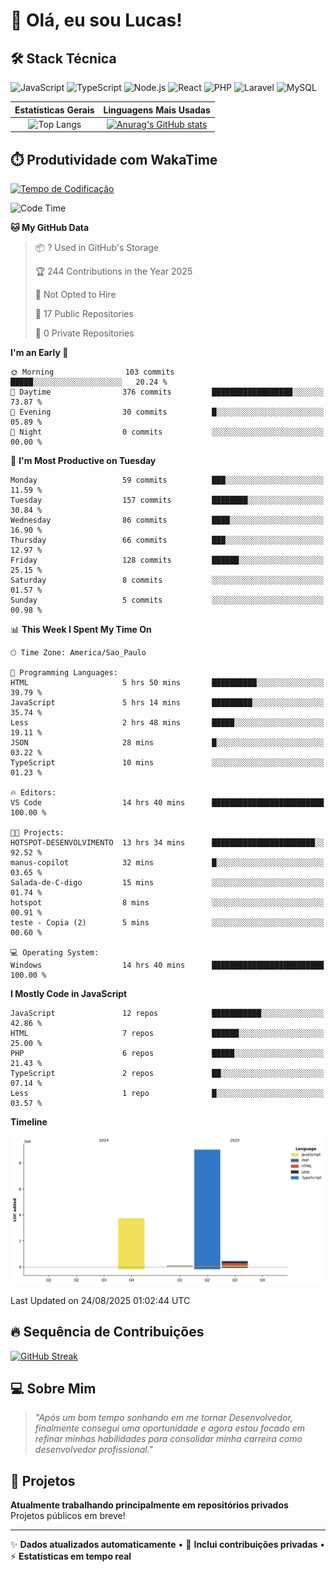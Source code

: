 # 👋 Olá, eu sou Lucas!

## 🛠️ Stack Técnica
![JavaScript](https://img.shields.io/badge/JavaScript-F7DF1E?style=flat&logo=javascript&logoColor=black)
![TypeScript](https://img.shields.io/badge/TypeScript-3178C6?style=flat&logo=typescript&logoColor=white)
![Node.js](https://img.shields.io/badge/Node.js-339933?style=flat&logo=node.js&logoColor=white)
![React](https://img.shields.io/badge/React-61DAFB?style=flat&logo=react&logoColor=black)
![PHP](https://img.shields.io/badge/PHP-777BB4?style=flat&logo=php&logoColor=white)
![Laravel](https://img.shields.io/badge/Laravel-FF2D20?style=flat&logo=laravel&logoColor=white)
![MySQL](https://img.shields.io/badge/MySQL-4479A1?style=flat&logo=mysql&logoColor=white)

| Estatísticas Gerais | Linguagens Mais Usadas |
| :-----------------: | :--------------------: |
| ![Top Langs](https://github-readme-stats-virid-mu-60.vercel.app/api/top-langs/?username=LucasdCandido2&layout=compact&count_private=true&theme=dracula&cont_lang=8) | [![Anurag's GitHub stats](https://github-readme-stats-virid-mu-60.vercel.app/api?username=LucasdCandido2&theme=dracula&count_private=true )](https://github.com/LucasdCandido2/github-readme-stats ) |


## ⏱️ Produtividade com WakaTime
[![Tempo de Codificação](https://wakatime.com/badge/user/64ed18b2-04c6-4329-b87f-8d59c59f5906.svg)](https://wakatime.com/@64ed18b2-04c6-4329-b87f-8d59c59f5906)

<!--START_SECTION:waka-->
![Code Time](http://img.shields.io/badge/Code%20Time-742%20hrs%2011%20mins-blue)

**🐱 My GitHub Data** 

> 📦 ? Used in GitHub's Storage 
 > 
> 🏆 244 Contributions in the Year 2025
 > 
> 🚫 Not Opted to Hire
 > 
> 📜 17 Public Repositories 
 > 
> 🔑 0 Private Repositories 
 > 
**I'm an Early 🐤** 

```text
🌞 Morning                103 commits         █████░░░░░░░░░░░░░░░░░░░░   20.24 % 
🌆 Daytime                376 commits         ██████████████████░░░░░░░   73.87 % 
🌃 Evening                30 commits          █░░░░░░░░░░░░░░░░░░░░░░░░   05.89 % 
🌙 Night                  0 commits           ░░░░░░░░░░░░░░░░░░░░░░░░░   00.00 % 
```
📅 **I'm Most Productive on Tuesday** 

```text
Monday                   59 commits          ███░░░░░░░░░░░░░░░░░░░░░░   11.59 % 
Tuesday                  157 commits         ████████░░░░░░░░░░░░░░░░░   30.84 % 
Wednesday                86 commits          ████░░░░░░░░░░░░░░░░░░░░░   16.90 % 
Thursday                 66 commits          ███░░░░░░░░░░░░░░░░░░░░░░   12.97 % 
Friday                   128 commits         ██████░░░░░░░░░░░░░░░░░░░   25.15 % 
Saturday                 8 commits           ░░░░░░░░░░░░░░░░░░░░░░░░░   01.57 % 
Sunday                   5 commits           ░░░░░░░░░░░░░░░░░░░░░░░░░   00.98 % 
```


📊 **This Week I Spent My Time On** 

```text
🕑︎ Time Zone: America/Sao_Paulo

💬 Programming Languages: 
HTML                     5 hrs 50 mins       ██████████░░░░░░░░░░░░░░░   39.79 % 
JavaScript               5 hrs 14 mins       █████████░░░░░░░░░░░░░░░░   35.74 % 
Less                     2 hrs 48 mins       █████░░░░░░░░░░░░░░░░░░░░   19.11 % 
JSON                     28 mins             █░░░░░░░░░░░░░░░░░░░░░░░░   03.22 % 
TypeScript               10 mins             ░░░░░░░░░░░░░░░░░░░░░░░░░   01.23 % 

🔥 Editors: 
VS Code                  14 hrs 40 mins      █████████████████████████   100.00 % 

🐱‍💻 Projects: 
HOTSPOT-DESENVOLVIMENTO  13 hrs 34 mins      ███████████████████████░░   92.52 % 
manus-copilot            32 mins             █░░░░░░░░░░░░░░░░░░░░░░░░   03.65 % 
Salada-de-C-digo         15 mins             ░░░░░░░░░░░░░░░░░░░░░░░░░   01.74 % 
hotspot                  8 mins              ░░░░░░░░░░░░░░░░░░░░░░░░░   00.91 % 
teste - Copia (2)        5 mins              ░░░░░░░░░░░░░░░░░░░░░░░░░   00.60 % 

💻 Operating System: 
Windows                  14 hrs 40 mins      █████████████████████████   100.00 % 
```

**I Mostly Code in JavaScript** 

```text
JavaScript               12 repos            ███████████░░░░░░░░░░░░░░   42.86 % 
HTML                     7 repos             ██████░░░░░░░░░░░░░░░░░░░   25.00 % 
PHP                      6 repos             █████░░░░░░░░░░░░░░░░░░░░   21.43 % 
TypeScript               2 repos             ██░░░░░░░░░░░░░░░░░░░░░░░   07.14 % 
Less                     1 repo              █░░░░░░░░░░░░░░░░░░░░░░░░   03.57 % 
```



**Timeline**

![Lines of Code chart](https://raw.githubusercontent.com/LucasdCandido2/LucasdCandido2/main/assets/bar_graph.png)


 Last Updated on 24/08/2025 01:02:44 UTC
<!--END_SECTION:waka-->

## 🔥 Sequência de Contribuições
[![GitHub Streak](https://streak-stats.demolab.com/?user=LucasdCandido2&theme=dracula&hide_border=true&locale=pt_BR&date_format=j%2Fn%5B%2FY%5D)](https://git.io/streak-stats)

## 💻 Sobre Mim
> *"Após um bom tempo sonhando em me tornar Desenvolvedor, finalmente consegui uma oportunidade e agora estou focado em refinar minhas habilidades para consolidar minha carreira como desenvolvedor profissional."*

## 📂 Projetos
**Atualmente trabalhando principalmente em repositórios privados**  
Projetos públicos em breve!

---

✨ **Dados atualizados automaticamente** • 🚀 **Inclui contribuições privadas** • ⚡ **Estatísticas em tempo real**
